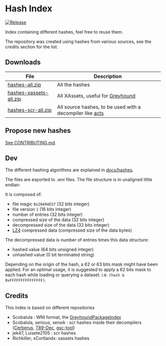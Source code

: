 # Hash Index

[![Release](https://github.com/ate47/HashIndex/actions/workflows/release.yml/badge.svg?branch=main)](https://github.com/ate47/HashIndex/actions/workflows/release.yml)

Index containing different hashes, feel free to reuse them. 

The repository was created using hashes from various sources, see the credits section for the list.

## Downloads

| File | Description |
|------|-------------|
| [hashes-all.zip](https://github.com/ate47/HashIndex/releases/download/release/hashes-all.zip) | All the hashes |
| [hashes-xassets-all.zip](https://github.com/ate47/HashIndex/releases/download/release/hashes-xassets-all.zip) | All XAssets, useful for [Greyhound](https://github.com/Scobalula/Greyhound)|
| [hashes-scr-all.zip](https://github.com/ate47/HashIndex/releases/download/release/hashes-scr-all.zip) | All source hashes, to be used with a decompiler like [acts](https://github.com/ate47/atian-cod-tools) |

## Propose new hashes

[See CONTRIBUTING.md](.github/CONTRIBUTING.md).

## Dev

The different hashing algorithms are explained in [docs/hashes](docs/hashes.md).

The files are exported to .wni files. The file structure is in unaligned little endian:

It is composed of:

- file magic `0x20494E57` (32 bits integer)
- file version `1` (16 bits integer)
- number of entries (32 bits integer)
- compressed size of the data (32 bits integer)
- decompressed size of the data (32 bits integer)
- [LZ4](https://github.com/lz4/lz4) compressed data (compressed size of the data bytes)

The decompressed data is number of entries times this data structure:

- hashed value (64 bits unsigned integer)
- unhashed value (0 bit terminated string)


Depending on the origin of the hash, a 62 or 63 bits mask might have been applied. For an optimal usage, it is suggested to apply a 62 bits mask to each hash while loading or querying a dataset. i.e. `(hash & 0xFFFFFFFFFFFFFFF)`.

## Credits

This index is based on different repositories

- Scobalula : WNI format, the [GreyhoundPackageIndex](https://github.com/Scobalula/GreyhoundPackageIndex)
- Scobalula, serious, xensik : scr hashes inside their decompilers ([Cerberus](https://github.com/Scobalula/Cerberus-Repo), [T89-Dec](https://github.com/shiversoftdev/T89-Dec), [gsc-tool](https://github.com/xensik/gsc-tool/))
- jek47, Luisete2105 : scr hashes
- Richkiller, xCortlandx: xassets hashes
